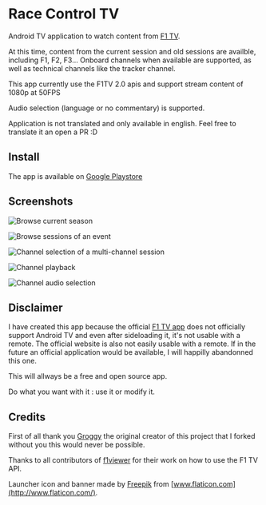 # Race Control TV

Android TV application to watch content from [F1 TV](https://f1tv.formula1.com).

At this time, content from the current session and old sessions are availble, including F1, F2, F3...
Onboard channels when available are supported, as well as technical channels like the tracker channel.

This app currently use the F1TV 2.0 apis and support stream content of 1080p at 50FPS

Audio selection (language or no commentary) is supported.

Application is not translated and only available in english. Feel free to translate it an open a PR :D

## Install

The app is available on [Google Playstore](https://play.google.com/store/apps/details?id=com.github.leonardoxh.f1)

## Screenshots

![Browse current season](/screenshots/season_browse.png)

![Browse sessions of an event](/screenshots/event_sessions_browse.png)

![Channel selection of a multi-channel session](/screenshots/session_channel_selection.png)

![Channel playback](/screenshots/channel_playback.png)

![Channel audio selection](/screenshots/channel_audio_selection.png)

## Disclaimer

I have created this app because the official [F1 TV app](https://play.google.com/store/apps/details?id=com.formulaone.production)
does not officially support Android TV and even after sideloading it, it's not usable with a remote.
The official website is also not easily usable with a remote. If in the future an official application
would be available, I will happilly abandonned this one.

This will allways be a free and open source app.

Do what you want with it : use it or modify it.

## Credits

First of all thank you [Groggy](https://github.com/Groggy) the original creator of this project that I forked without you this would never be possible.

Thanks to all contributors of [f1viewer](https://github.com/SoMuchForSubtlety/f1viewer) for their work on how to use the F1 TV API.

Launcher icon and banner made by [Freepik](https://www.flaticon.com/authors/freepik) from [www.flaticon.com](http://www.flaticon.com/).
